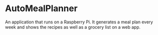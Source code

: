 # AutoMealPlanner
An application that runs on a Raspberry Pi. It generates a meal plan every week and shows the recipes as well as a grocery list on a web app.
